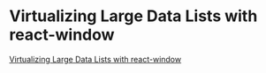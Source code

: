# Virtualizing Large Data Lists with react-window

[Virtualizing Large Data Lists with react-window](https://blog.openreplay.com/virtualizing-large-data-lists-with-react-window)
